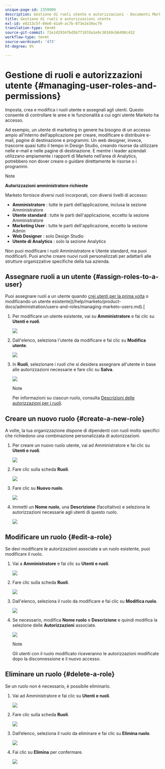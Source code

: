 ```yaml
---
unique-page-id: 2359909
description: Gestione di ruoli utente e autorizzazioni - Documenti Marketo - Documentazione del prodotto
title: Gestione di ruoli e autorizzazioni utente
exl-id: e0213c5f-04e0-41a9-ac7b-873e2e39ac79
translation-type: tm+mt
source-git-commit: 72e1d29347bd5b77107da1e9c30169cb6490c432
workflow-type: tm+mt
source-wordcount: '473'
ht-degree: 0%

---
```


# Gestione di ruoli e autorizzazioni utente {#managing-user-roles-and-permissions}

Imposta, crea e modifica i ruoli utente e assegnali agli utenti. Questo consente di controllare le aree e le funzionalità a cui ogni utente Marketo ha accesso.

Ad esempio, un utente di marketing in genere ha bisogno di un accesso ampio all’interno dell’applicazione per creare, modificare e distribuire e-mail, pagine di destinazione e programmi. Un web designer, invece, trascorre quasi tutto il tempo in Design Studio, creando risorse da utilizzare nelle e-mail e nelle pagine di destinazione. E mentre i leader aziendali utilizzano ampiamente i rapporti di Marketo nell’area di Analytics, potrebbero non dover creare o guidare direttamente le risorse o i programmi.

>[!NOTE]
>
>**Autorizzazioni amministratore richieste**

Marketo fornisce diversi ruoli incorporati, con diversi livelli di accesso:

* **Amministratore** : tutte le parti dell’applicazione, inclusa la sezione Amministratore
* **Utente standard** : tutte le parti dell&#39;applicazione, eccetto la sezione Amministratore
* **Marketing User** : tutte le parti dell&#39;applicazione, eccetto la sezione Admin
* **Web Designer** : solo Design Studio
* **Utente di Analytics** : solo la sezione Analytics

Non puoi modificare i ruoli Amministratore e Utente standard, ma puoi modificarli. Puoi anche creare nuovi ruoli personalizzati per adattarli alle strutture organizzative specifiche della tua azienda.

## Assegnare ruoli a un utente {#assign-roles-to-a-user}

Puoi assegnare ruoli a un utente quando [crei utenti per la prima volta](/help/marketo/product-docs/administration/users-and-roles/create-delete-edit-and-change-a-user-role.md) o modificando un utente esistente](/help/marketo/product-docs/administration/users-and-roles/managing-marketo-users.md).[

1. Per modificare un utente esistente, vai su **Amministratore** e fai clic su **Utenti e ruoli**.

   ![](assets/image2014-9-9-18-3a7-3a32.png)

1. Dall&#39;elenco, seleziona l&#39;utente da modificare e fai clic su **Modifica utente**.

   ![](assets/image2014-9-9-18-3a7-3a42.png)

1. In **Ruoli**, selezionare i ruoli che si desidera assegnare all&#39;utente in base alle autorizzazioni necessarie e fare clic su **Salva**.

   ![](assets/image2014-9-9-18-3a7-3a57.png)

   >[!NOTE]
   >
   >Per informazioni su ciascun ruolo, consulta [Descrizioni delle autorizzazioni per i ruoli](/help/marketo/product-docs/administration/users-and-roles/managing-user-roles-and-permissions/descriptions-of-role-permissions.md).

## Creare un nuovo ruolo {#create-a-new-role}

A volte, la tua organizzazione dispone di dipendenti con ruoli molto specifici che richiedono una combinazione personalizzata di autorizzazioni.

1. Per creare un nuovo ruolo utente, vai ad Amministratore e fai clic su **Utenti e ruoli**.

   ![](assets/image2014-9-9-18-3a8-3a12.png)

1. Fare clic sulla scheda **Ruoli**.

   ![](assets/image2014-9-9-18-3a8-3a22.png)

1. Fare clic su **Nuovo ruolo**.

   ![](assets/image2014-9-9-18-3a8-3a38.png)

1. Immetti un **Nome ruolo**, una **Descrizione** (facoltativo) e seleziona le autorizzazioni necessarie agli utenti di questo ruolo.

   ![](assets/image2014-9-9-18-3a9-3a3.png)

## Modificare un ruolo {#edit-a-role}

Se devi modificare le autorizzazioni associate a un ruolo esistente, puoi modificare il ruolo.

1. Vai a **Amministratore** e fai clic su **Utenti e ruoli**.

   ![](assets/image2014-9-9-18-3a9-3a15.png)

1. Fare clic sulla scheda **Ruoli**.

   ![](assets/image2014-9-9-18-3a9-3a26.png)

1. Dall&#39;elenco, seleziona il ruolo da modificare e fai clic su **Modifica ruolo**.

   ![](assets/image2014-9-9-18-3a9-3a40.png)

1. Se necessario, modifica **Nome ruolo** e **Descrizione** e quindi modifica la selezione delle **Autorizzazioni** associate.

   ![](assets/image2014-9-9-18-3a10-3a3.png)

   >[!NOTE]
   >
   >Gli utenti con il ruolo modificato riceveranno le autorizzazioni modificate dopo la disconnessione e il nuovo accesso.

## Eliminare un ruolo {#delete-a-role}

Se un ruolo non è necessario, è possibile eliminarlo.

1. Vai ad Amministratore e fai clic su **Utenti e ruoli**.

   ![](assets/image2014-9-9-18-3a10-3a15.png)

1. Fare clic sulla scheda **Ruoli**.

   ![](assets/image2014-9-9-18-3a10-3a27.png)

1. Dall’elenco, seleziona il ruolo da eliminare e fai clic su **Elimina ruolo**.

   ![](assets/image2014-9-9-18-3a10-3a39.png)

1. Fai clic su **Elimina** per confermare.

   ![](assets/image2014-9-9-18-3a10-3a50.png)
